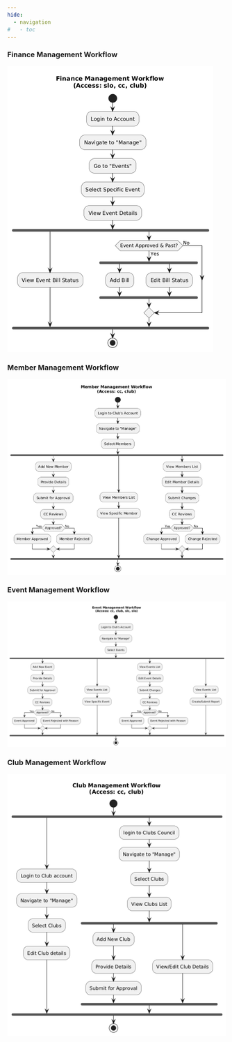 ```yaml
---
hide:
  - navigation
#   - toc
---
```


### Finance Management Workflow
  ![Finance Management Workflow](images/finance-workflow.png)

### Member Management Workflow
  ![Member Management Workflow](images/member-workflow.png)

### Event Management Workflow
  ![Event Management Workflow](images/event-workflow.png)

### Club Management Workflow
  ![Club Management Workflow](images/club-workflow.png)